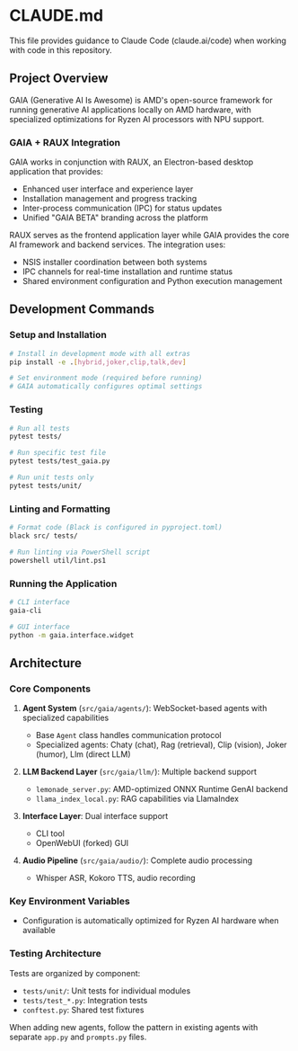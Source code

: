 # CLAUDE.md

This file provides guidance to Claude Code (claude.ai/code) when working with code in this repository.

## Project Overview

GAIA (Generative AI Is Awesome) is AMD's open-source framework for running generative AI applications locally on AMD hardware, with specialized optimizations for Ryzen AI processors with NPU support.

### GAIA + RAUX Integration

GAIA works in conjunction with RAUX, an Electron-based desktop application that provides:
- Enhanced user interface and experience layer
- Installation management and progress tracking
- Inter-process communication (IPC) for status updates
- Unified "GAIA BETA" branding across the platform

RAUX serves as the frontend application layer while GAIA provides the core AI framework and backend services. The integration uses:
- NSIS installer coordination between both systems
- IPC channels for real-time installation and runtime status
- Shared environment configuration and Python execution management

## Development Commands

### Setup and Installation
```bash
# Install in development mode with all extras
pip install -e .[hybrid,joker,clip,talk,dev]

# Set environment mode (required before running)
# GAIA automatically configures optimal settings
```

### Testing
```bash
# Run all tests
pytest tests/

# Run specific test file
pytest tests/test_gaia.py

# Run unit tests only
pytest tests/unit/
```

### Linting and Formatting
```bash
# Format code (Black is configured in pyproject.toml)
black src/ tests/

# Run linting via PowerShell script
powershell util/lint.ps1
```

### Running the Application
```bash
# CLI interface
gaia-cli

# GUI interface
python -m gaia.interface.widget
```

## Architecture

### Core Components

1. **Agent System** (`src/gaia/agents/`): WebSocket-based agents with specialized capabilities
   - Base `Agent` class handles communication protocol
   - Specialized agents: Chaty (chat), Rag (retrieval), Clip (vision), Joker (humor), Llm (direct LLM)

2. **LLM Backend Layer** (`src/gaia/llm/`): Multiple backend support
   - `lemonade_server.py`: AMD-optimized ONNX Runtime GenAI backend
   - `llama_index_local.py`: RAG capabilities via LlamaIndex

3. **Interface Layer**: Dual interface support
   - CLI tool
   - OpenWebUI (forked) GUI

4. **Audio Pipeline** (`src/gaia/audio/`): Complete audio processing
   - Whisper ASR, Kokoro TTS, audio recording

### Key Environment Variables
- Configuration is automatically optimized for Ryzen AI hardware when available

### Testing Architecture

Tests are organized by component:
- `tests/unit/`: Unit tests for individual modules
- `tests/test_*.py`: Integration tests
- `conftest.py`: Shared test fixtures

When adding new agents, follow the pattern in existing agents with separate `app.py` and `prompts.py` files.